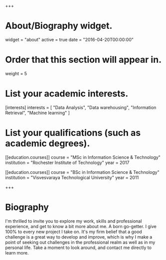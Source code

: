 +++
# About/Biography widget.
widget = "about"
active = true
date = "2016-04-20T00:00:00"

# Order that this section will appear in.
weight = 5

# List your academic interests.
[interests]
  interests = [
    "Data Analysis",
    "Data warehousing",
    "Information Retrieval",
    "Machine learning"
  ]

# List your qualifications (such as academic degrees).
[[education.courses]]
  course = "MSc in Information Science & Technology"
  institution = "Rochester Institute of Technology"
  year = 2017

[[education.courses]]
  course = "BSc in Information Science & Technology"
  institution = "Visvesvaraya Technological University"
  year = 2011
 
+++

# Biography

I&#39;m thrilled to invite you to explore my work, skills and professional experience, and get to know a bit more about me. A born go-getter. I give 100% to every new project I take on. It&#39;s my firm belief that a good challenge is a great way to develop and improve, which is why I make a point of seeking out challenges in the professional realm as well as in my personal life. Take a moment to look around, and contact me directly to learn more.
